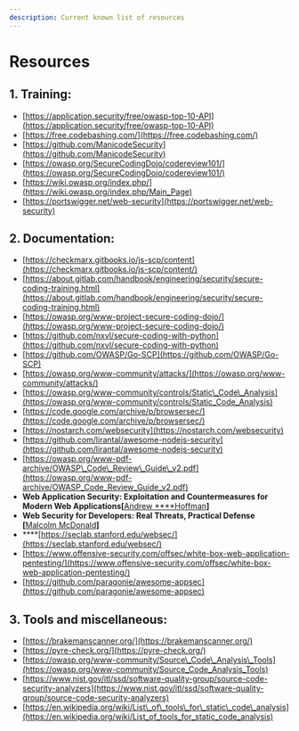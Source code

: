 ```yaml
---
description: Current known list of resources
---
```


# Resources

## 1. Training:

* [https://application.security/free/owasp-top-10-API](https://application.security/free/owasp-top-10-API)
* [https://free.codebashing.com/](https://free.codebashing.com/)
* [https://github.com/ManicodeSecurity](https://github.com/ManicodeSecurity)
* [https://owasp.org/SecureCodingDojo/codereview101/](https://owasp.org/SecureCodingDojo/codereview101/)
* [https://wiki.owasp.org/index.php/](https://wiki.owasp.org/index.php/Main_Page)
* [https://portswigger.net/web-security](https://portswigger.net/web-security)

## 2. Documentation:

* [https://checkmarx.gitbooks.io/js-scp/content](https://checkmarx.gitbooks.io/js-scp/content/)
* [https://about.gitlab.com/handbook/engineering/security/secure-coding-training.html](https://about.gitlab.com/handbook/engineering/security/secure-coding-training.html)
* [https://owasp.org/www-project-secure-coding-dojo/](https://owasp.org/www-project-secure-coding-dojo/)
* [https://github.com/nxvl/secure-coding-with-python](https://github.com/nxvl/secure-coding-with-python)
* [https://github.com/OWASP/Go-SCP](https://github.com/OWASP/Go-SCP)
* [https://owasp.org/www-community/attacks/](https://owasp.org/www-community/attacks/)
* [https://owasp.org/www-community/controls/Static\_Code\_Analysis](https://owasp.org/www-community/controls/Static_Code_Analysis)
* [https://code.google.com/archive/p/browsersec/](https://code.google.com/archive/p/browsersec/)
* [https://nostarch.com/websecurity](https://nostarch.com/websecurity)
* [https://github.com/lirantal/awesome-nodejs-security](https://github.com/lirantal/awesome-nodejs-security)
* [https://owasp.org/www-pdf-archive/OWASP\_Code\_Review\_Guide\_v2.pdf](https://owasp.org/www-pdf-archive/OWASP_Code_Review_Guide_v2.pdf)
* **Web Application Security: Exploitation and Countermeasures for Modern Web Applications\[**[Andrew ****Hoffman](https://www.goodreads.com/book/show/48992298-web-application-security)**\]**
* **Web Security for Developers: Real Threats, Practical Defense \[**[Malcolm McDonald](https://www.goodreads.com/author/show/20096586.Malcolm_McDonald?from_search=true&from_srp=true)**\]**
* \*\*\*\*[https://seclab.stanford.edu/websec/](https://seclab.stanford.edu/websec/)
* [https://www.offensive-security.com/offsec/white-box-web-application-pentesting/](https://www.offensive-security.com/offsec/white-box-web-application-pentesting/)
* [https://github.com/paragonie/awesome-appsec](https://github.com/paragonie/awesome-appsec)

## 3. Tools and miscellaneous:

* [https://brakemanscanner.org/](https://brakemanscanner.org/)
* [https://pyre-check.org/](https://pyre-check.org/)
* [https://owasp.org/www-community/Source\_Code\_Analysis\_Tools](https://owasp.org/www-community/Source_Code_Analysis_Tools)
* [https://www.nist.gov/itl/ssd/software-quality-group/source-code-security-analyzers](https://www.nist.gov/itl/ssd/software-quality-group/source-code-security-analyzers)
* [https://en.wikipedia.org/wiki/List\_of\_tools\_for\_static\_code\_analysis](https://en.wikipedia.org/wiki/List_of_tools_for_static_code_analysis)



